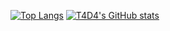 [![Top Langs](https://github-readme-stats.vercel.app/api/top-langs/?username=T4D4-IU&theme=aura)](https://github.com/anuraghazra/github-readme-stats)
[![T4D4's GitHub stats](https://github-readme-stats.vercel.app/api?username=T4D4-IU&?count_private=true&?show_icons=true)](https://github.com/anuraghazra/github-readme-stats)